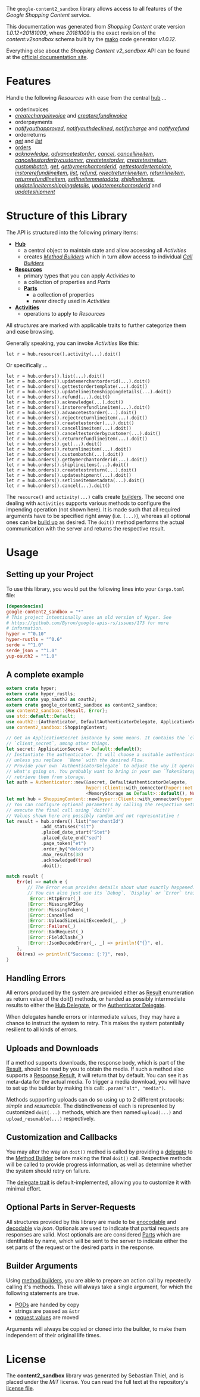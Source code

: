 <!---
DO NOT EDIT !
This file was generated automatically from 'src/mako/api/README.md.mako'
DO NOT EDIT !
-->
The `google-content2_sandbox` library allows access to all features of the *Google Shopping Content* service.

This documentation was generated from *Shopping Content* crate version *1.0.12+20181009*, where *20181009* is the exact revision of the *content:v2sandbox* schema built by the [mako](http://www.makotemplates.org/) code generator *v1.0.12*.

Everything else about the *Shopping Content* *v2_sandbox* API can be found at the
[official documentation site](https://developers.google.com/shopping-content).
# Features

Handle the following *Resources* with ease from the central [hub](https://docs.rs/google-content2_sandbox/1.0.12+20181009/google_content2_sandbox/struct.ShoppingContent.html) ... 

* orderinvoices
 * [*createchargeinvoice*](https://docs.rs/google-content2_sandbox/1.0.12+20181009/google_content2_sandbox/struct.OrderinvoiceCreatechargeinvoiceCall.html) and [*createrefundinvoice*](https://docs.rs/google-content2_sandbox/1.0.12+20181009/google_content2_sandbox/struct.OrderinvoiceCreaterefundinvoiceCall.html)
* orderpayments
 * [*notifyauthapproved*](https://docs.rs/google-content2_sandbox/1.0.12+20181009/google_content2_sandbox/struct.OrderpaymentNotifyauthapprovedCall.html), [*notifyauthdeclined*](https://docs.rs/google-content2_sandbox/1.0.12+20181009/google_content2_sandbox/struct.OrderpaymentNotifyauthdeclinedCall.html), [*notifycharge*](https://docs.rs/google-content2_sandbox/1.0.12+20181009/google_content2_sandbox/struct.OrderpaymentNotifychargeCall.html) and [*notifyrefund*](https://docs.rs/google-content2_sandbox/1.0.12+20181009/google_content2_sandbox/struct.OrderpaymentNotifyrefundCall.html)
* orderreturns
 * [*get*](https://docs.rs/google-content2_sandbox/1.0.12+20181009/google_content2_sandbox/struct.OrderreturnGetCall.html) and [*list*](https://docs.rs/google-content2_sandbox/1.0.12+20181009/google_content2_sandbox/struct.OrderreturnListCall.html)
* [orders](https://docs.rs/google-content2_sandbox/1.0.12+20181009/google_content2_sandbox/struct.Order.html)
 * [*acknowledge*](https://docs.rs/google-content2_sandbox/1.0.12+20181009/google_content2_sandbox/struct.OrderAcknowledgeCall.html), [*advancetestorder*](https://docs.rs/google-content2_sandbox/1.0.12+20181009/google_content2_sandbox/struct.OrderAdvancetestorderCall.html), [*cancel*](https://docs.rs/google-content2_sandbox/1.0.12+20181009/google_content2_sandbox/struct.OrderCancelCall.html), [*cancellineitem*](https://docs.rs/google-content2_sandbox/1.0.12+20181009/google_content2_sandbox/struct.OrderCancellineitemCall.html), [*canceltestorderbycustomer*](https://docs.rs/google-content2_sandbox/1.0.12+20181009/google_content2_sandbox/struct.OrderCanceltestorderbycustomerCall.html), [*createtestorder*](https://docs.rs/google-content2_sandbox/1.0.12+20181009/google_content2_sandbox/struct.OrderCreatetestorderCall.html), [*createtestreturn*](https://docs.rs/google-content2_sandbox/1.0.12+20181009/google_content2_sandbox/struct.OrderCreatetestreturnCall.html), [*custombatch*](https://docs.rs/google-content2_sandbox/1.0.12+20181009/google_content2_sandbox/struct.OrderCustombatchCall.html), [*get*](https://docs.rs/google-content2_sandbox/1.0.12+20181009/google_content2_sandbox/struct.OrderGetCall.html), [*getbymerchantorderid*](https://docs.rs/google-content2_sandbox/1.0.12+20181009/google_content2_sandbox/struct.OrderGetbymerchantorderidCall.html), [*gettestordertemplate*](https://docs.rs/google-content2_sandbox/1.0.12+20181009/google_content2_sandbox/struct.OrderGettestordertemplateCall.html), [*instorerefundlineitem*](https://docs.rs/google-content2_sandbox/1.0.12+20181009/google_content2_sandbox/struct.OrderInstorerefundlineitemCall.html), [*list*](https://docs.rs/google-content2_sandbox/1.0.12+20181009/google_content2_sandbox/struct.OrderListCall.html), [*refund*](https://docs.rs/google-content2_sandbox/1.0.12+20181009/google_content2_sandbox/struct.OrderRefundCall.html), [*rejectreturnlineitem*](https://docs.rs/google-content2_sandbox/1.0.12+20181009/google_content2_sandbox/struct.OrderRejectreturnlineitemCall.html), [*returnlineitem*](https://docs.rs/google-content2_sandbox/1.0.12+20181009/google_content2_sandbox/struct.OrderReturnlineitemCall.html), [*returnrefundlineitem*](https://docs.rs/google-content2_sandbox/1.0.12+20181009/google_content2_sandbox/struct.OrderReturnrefundlineitemCall.html), [*setlineitemmetadata*](https://docs.rs/google-content2_sandbox/1.0.12+20181009/google_content2_sandbox/struct.OrderSetlineitemmetadataCall.html), [*shiplineitems*](https://docs.rs/google-content2_sandbox/1.0.12+20181009/google_content2_sandbox/struct.OrderShiplineitemCall.html), [*updatelineitemshippingdetails*](https://docs.rs/google-content2_sandbox/1.0.12+20181009/google_content2_sandbox/struct.OrderUpdatelineitemshippingdetailCall.html), [*updatemerchantorderid*](https://docs.rs/google-content2_sandbox/1.0.12+20181009/google_content2_sandbox/struct.OrderUpdatemerchantorderidCall.html) and [*updateshipment*](https://docs.rs/google-content2_sandbox/1.0.12+20181009/google_content2_sandbox/struct.OrderUpdateshipmentCall.html)




# Structure of this Library

The API is structured into the following primary items:

* **[Hub](https://docs.rs/google-content2_sandbox/1.0.12+20181009/google_content2_sandbox/struct.ShoppingContent.html)**
    * a central object to maintain state and allow accessing all *Activities*
    * creates [*Method Builders*](https://docs.rs/google-content2_sandbox/1.0.12+20181009/google_content2_sandbox/trait.MethodsBuilder.html) which in turn
      allow access to individual [*Call Builders*](https://docs.rs/google-content2_sandbox/1.0.12+20181009/google_content2_sandbox/trait.CallBuilder.html)
* **[Resources](https://docs.rs/google-content2_sandbox/1.0.12+20181009/google_content2_sandbox/trait.Resource.html)**
    * primary types that you can apply *Activities* to
    * a collection of properties and *Parts*
    * **[Parts](https://docs.rs/google-content2_sandbox/1.0.12+20181009/google_content2_sandbox/trait.Part.html)**
        * a collection of properties
        * never directly used in *Activities*
* **[Activities](https://docs.rs/google-content2_sandbox/1.0.12+20181009/google_content2_sandbox/trait.CallBuilder.html)**
    * operations to apply to *Resources*

All *structures* are marked with applicable traits to further categorize them and ease browsing.

Generally speaking, you can invoke *Activities* like this:

```Rust,ignore
let r = hub.resource().activity(...).doit()
```

Or specifically ...

```ignore
let r = hub.orders().list(...).doit()
let r = hub.orders().updatemerchantorderid(...).doit()
let r = hub.orders().gettestordertemplate(...).doit()
let r = hub.orders().updatelineitemshippingdetails(...).doit()
let r = hub.orders().refund(...).doit()
let r = hub.orders().acknowledge(...).doit()
let r = hub.orders().instorerefundlineitem(...).doit()
let r = hub.orders().advancetestorder(...).doit()
let r = hub.orders().rejectreturnlineitem(...).doit()
let r = hub.orders().createtestorder(...).doit()
let r = hub.orders().cancellineitem(...).doit()
let r = hub.orders().canceltestorderbycustomer(...).doit()
let r = hub.orders().returnrefundlineitem(...).doit()
let r = hub.orders().get(...).doit()
let r = hub.orders().returnlineitem(...).doit()
let r = hub.orders().custombatch(...).doit()
let r = hub.orders().getbymerchantorderid(...).doit()
let r = hub.orders().shiplineitems(...).doit()
let r = hub.orders().createtestreturn(...).doit()
let r = hub.orders().updateshipment(...).doit()
let r = hub.orders().setlineitemmetadata(...).doit()
let r = hub.orders().cancel(...).doit()
```

The `resource()` and `activity(...)` calls create [builders][builder-pattern]. The second one dealing with `Activities` 
supports various methods to configure the impending operation (not shown here). It is made such that all required arguments have to be 
specified right away (i.e. `(...)`), whereas all optional ones can be [build up][builder-pattern] as desired.
The `doit()` method performs the actual communication with the server and returns the respective result.

# Usage

## Setting up your Project

To use this library, you would put the following lines into your `Cargo.toml` file:

```toml
[dependencies]
google-content2_sandbox = "*"
# This project intentionally uses an old version of Hyper. See
# https://github.com/Byron/google-apis-rs/issues/173 for more
# information.
hyper = "^0.10"
hyper-rustls = "^0.6"
serde = "^1.0"
serde_json = "^1.0"
yup-oauth2 = "^1.0"
```

## A complete example

```Rust
extern crate hyper;
extern crate hyper_rustls;
extern crate yup_oauth2 as oauth2;
extern crate google_content2_sandbox as content2_sandbox;
use content2_sandbox::{Result, Error};
use std::default::Default;
use oauth2::{Authenticator, DefaultAuthenticatorDelegate, ApplicationSecret, MemoryStorage};
use content2_sandbox::ShoppingContent;

// Get an ApplicationSecret instance by some means. It contains the `client_id` and 
// `client_secret`, among other things.
let secret: ApplicationSecret = Default::default();
// Instantiate the authenticator. It will choose a suitable authentication flow for you, 
// unless you replace  `None` with the desired Flow.
// Provide your own `AuthenticatorDelegate` to adjust the way it operates and get feedback about 
// what's going on. You probably want to bring in your own `TokenStorage` to persist tokens and
// retrieve them from storage.
let auth = Authenticator::new(&secret, DefaultAuthenticatorDelegate,
                              hyper::Client::with_connector(hyper::net::HttpsConnector::new(hyper_rustls::TlsClient::new())),
                              <MemoryStorage as Default>::default(), None);
let mut hub = ShoppingContent::new(hyper::Client::with_connector(hyper::net::HttpsConnector::new(hyper_rustls::TlsClient::new())), auth);
// You can configure optional parameters by calling the respective setters at will, and
// execute the final call using `doit()`.
// Values shown here are possibly random and not representative !
let result = hub.orders().list("merchantId")
             .add_statuses("sit")
             .placed_date_start("Stet")
             .placed_date_end("sed")
             .page_token("et")
             .order_by("dolores")
             .max_results(38)
             .acknowledged(true)
             .doit();

match result {
    Err(e) => match e {
        // The Error enum provides details about what exactly happened.
        // You can also just use its `Debug`, `Display` or `Error` traits
         Error::HttpError(_)
        |Error::MissingAPIKey
        |Error::MissingToken(_)
        |Error::Cancelled
        |Error::UploadSizeLimitExceeded(_, _)
        |Error::Failure(_)
        |Error::BadRequest(_)
        |Error::FieldClash(_)
        |Error::JsonDecodeError(_, _) => println!("{}", e),
    },
    Ok(res) => println!("Success: {:?}", res),
}

```
## Handling Errors

All errors produced by the system are provided either as [Result](https://docs.rs/google-content2_sandbox/1.0.12+20181009/google_content2_sandbox/enum.Result.html) enumeration as return value of 
the doit() methods, or handed as possibly intermediate results to either the 
[Hub Delegate](https://docs.rs/google-content2_sandbox/1.0.12+20181009/google_content2_sandbox/trait.Delegate.html), or the [Authenticator Delegate](https://docs.rs/yup-oauth2/*/yup_oauth2/trait.AuthenticatorDelegate.html).

When delegates handle errors or intermediate values, they may have a chance to instruct the system to retry. This 
makes the system potentially resilient to all kinds of errors.

## Uploads and Downloads
If a method supports downloads, the response body, which is part of the [Result](https://docs.rs/google-content2_sandbox/1.0.12+20181009/google_content2_sandbox/enum.Result.html), should be
read by you to obtain the media.
If such a method also supports a [Response Result](https://docs.rs/google-content2_sandbox/1.0.12+20181009/google_content2_sandbox/trait.ResponseResult.html), it will return that by default.
You can see it as meta-data for the actual media. To trigger a media download, you will have to set up the builder by making
this call: `.param("alt", "media")`.

Methods supporting uploads can do so using up to 2 different protocols: 
*simple* and *resumable*. The distinctiveness of each is represented by customized 
`doit(...)` methods, which are then named `upload(...)` and `upload_resumable(...)` respectively.

## Customization and Callbacks

You may alter the way an `doit()` method is called by providing a [delegate](https://docs.rs/google-content2_sandbox/1.0.12+20181009/google_content2_sandbox/trait.Delegate.html) to the 
[Method Builder](https://docs.rs/google-content2_sandbox/1.0.12+20181009/google_content2_sandbox/trait.CallBuilder.html) before making the final `doit()` call. 
Respective methods will be called to provide progress information, as well as determine whether the system should 
retry on failure.

The [delegate trait](https://docs.rs/google-content2_sandbox/1.0.12+20181009/google_content2_sandbox/trait.Delegate.html) is default-implemented, allowing you to customize it with minimal effort.

## Optional Parts in Server-Requests

All structures provided by this library are made to be [enocodable](https://docs.rs/google-content2_sandbox/1.0.12+20181009/google_content2_sandbox/trait.RequestValue.html) and 
[decodable](https://docs.rs/google-content2_sandbox/1.0.12+20181009/google_content2_sandbox/trait.ResponseResult.html) via *json*. Optionals are used to indicate that partial requests are responses 
are valid.
Most optionals are are considered [Parts](https://docs.rs/google-content2_sandbox/1.0.12+20181009/google_content2_sandbox/trait.Part.html) which are identifiable by name, which will be sent to 
the server to indicate either the set parts of the request or the desired parts in the response.

## Builder Arguments

Using [method builders](https://docs.rs/google-content2_sandbox/1.0.12+20181009/google_content2_sandbox/trait.CallBuilder.html), you are able to prepare an action call by repeatedly calling it's methods.
These will always take a single argument, for which the following statements are true.

* [PODs][wiki-pod] are handed by copy
* strings are passed as `&str`
* [request values](https://docs.rs/google-content2_sandbox/1.0.12+20181009/google_content2_sandbox/trait.RequestValue.html) are moved

Arguments will always be copied or cloned into the builder, to make them independent of their original life times.

[wiki-pod]: http://en.wikipedia.org/wiki/Plain_old_data_structure
[builder-pattern]: http://en.wikipedia.org/wiki/Builder_pattern
[google-go-api]: https://github.com/google/google-api-go-client

# License
The **content2_sandbox** library was generated by Sebastian Thiel, and is placed 
under the *MIT* license.
You can read the full text at the repository's [license file][repo-license].

[repo-license]: https://github.com/Byron/google-apis-rsblob/master/LICENSE.md
